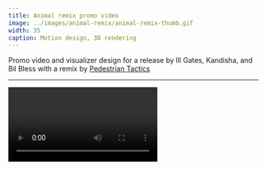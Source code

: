 ```yaml
---
title: Animal remix promo video
image: ../images/animal-remix/animal-remix-thumb.gif
width: 35
caption: Motion design, 3D rendering
---
```


Promo video and visualizer design for a release by Ill Gates, Kandisha, and Bil Bless with a remix by [Pedestrian Tactics](http://pedestriantactics.com)

***

<video controls src="images/animal-remix/animal-remix-video.mp4"></video>